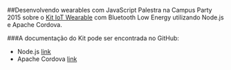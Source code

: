 ##Desenvolvendo wearables com JavaScript
Palestra na Campus Party 2015 sobre o [Kit IoT Wearable](http://iot.telefonicabeta.com/kit-iot-wearable/) com Bluetooth Low Energy utilizando Node.js e Apache Cordova.

###A documentação do Kit pode ser encontrada no GitHub:
  * Node.js [link](https://github.com/telefonicadigital/kit-iot-wearable-node)
  * Apache Cordova [link](https://github.com/telefonicadigital/kit-iot-wearable-cordova)
